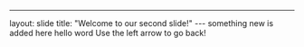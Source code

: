 
---
layout: slide
title: "Welcome to our second slide!"
--- something new is added here 
hello word 
Use the left arrow to go back!
